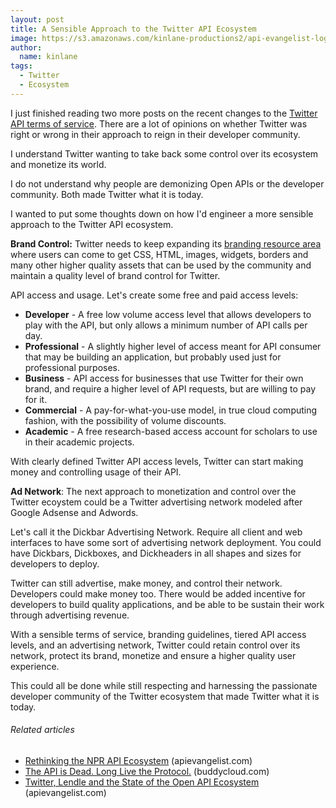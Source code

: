 ```yaml
---
layout: post
title: A Sensible Approach to the Twitter API Ecosystem
image: https://s3.amazonaws.com/kinlane-productions2/api-evangelist-logos/api-evangelist-butterfly-vertical.png
author:
  name: kinlane
tags:
  - Twitter
  - Ecosystem
---
```

I just finished reading two more posts on the recent changes to the [Twitter API terms of service](http://dev.twitter.com/pages/api_terms "Twitter API Terms of Service"). There are a lot of opinions on whether Twitter was right or wrong in their approach to reign in their developer community.

I understand Twitter wanting to take back some control over its ecosystem and monetize its world.

I do not understand why people are demonizing Open APIs or the developer community. Both made Twitter what it is today.

I wanted to put some thoughts down on how I'd engineer a more sensible approach to the Twitter API ecosystem.

**Brand Control:** Twitter needs to keep expanding its [branding resource area](http://twitter.com/about/resources/logos "branding resource area") where users can come to get CSS, HTML, images, widgets, borders and many other higher quality assets that can be used by the community and maintain a quality level of brand control for Twitter.

API access and usage. Let's create some free and paid access levels:

*   **Developer** - A free low volume access level that allows developers to play with the API, but only allows a minimum number of API calls per day.
*   **Professional** - A slightly higher level of access meant for API consumer that may be building an application, but probably used just for professional purposes.
*   **Business** - API access for businesses that use Twitter for their own brand, and require a higher level of API requests, but are willing to pay for it.
*   **Commercial** - A pay-for-what-you-use model, in true cloud computing fashion, with the possibility of volume discounts.
*   **Academic** - A free research-based access account for scholars to use in their academic projects.

With clearly defined Twitter API access levels, Twitter can start making money and controlling usage of their API.

**Ad Network**: The next approach to monetization and control over the Twitter ecoystem could be a Twitter advertising network modeled after Google Adsense and Adwords.

Let's call it the Dickbar Advertising Network. Require all client and web interfaces to have some sort of advertising network deployment. You could have Dickbars, Dickboxes, and Dickheaders in all shapes and sizes for developers to deploy.

Twitter can still advertise, make money, and control their network. Developers could make money too. There would be added incentive for developers to build quality applications, and be able to be sustain their work through advertising revenue.

With a sensible terms of service, branding guidelines, tiered API access levels, and an advertising network, Twitter could retain control over its network, protect its brand, monetize and ensure a higher quality user experience.

This could all be done while still respecting and harnessing the passionate developer community of the Twitter ecosystem that made Twitter what it is today.

###### Related articles

*   [Rethinking the NPR API Ecosystem](http://apievangelist.com/2011/03/17/rethinking-the-npr-api-ecosystem/) (apievangelist.com)
*   [The API is Dead. Long Live the Protocol.](http://buddycloud.com/cms/content/api-dead-long-live-protocol-aka-avoid-being-screwed-closed-social-networks) (buddycloud.com)
*   [Twitter, Lendle and the State of the Open API Ecosystem](http://apievangelist.com/2011/03/22/twitter-lendle-and-the-state-of-the-open-api-ecosystem/) (apievangelist.com)